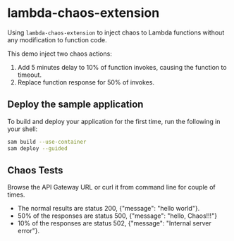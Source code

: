 # lambda-chaos-extension

Using `lambda-chaos-extension` to inject chaos to Lambda functions without any modification to function code.

This demo inject two chaos actions: 

1. Add 5 minutes delay to 10% of function invokes, causing the function to timeout.
2. Replace function response for 50% of invokes. 

## Deploy the sample application

To build and deploy your application for the first time, run the following in your shell:

```bash
sam build --use-container
sam deploy --guided
```

## Chaos Tests

Browse the API Gateway URL or curl it from command line for couple of times. 

- The normal results are status 200, {"message": "hello world"}. 
- 50% of the responses are status 500, {"message": "hello, Chaos!!!"}
- 10% of the responses are status 502, {"message": "Internal server error"}. 





